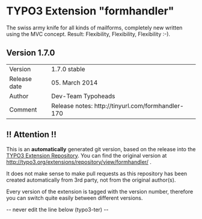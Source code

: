 # TYPO3 Extension "formhandler"
The swiss army knife for all kinds of mailforms, completely new written using the MVC concept. Result: Flexibility, Flexibility, Flexibility  :-).

## Version 1.7.0




<table>
	<tr><td>Version</td><td>1.7.0 stable</td></tr>
	<tr><td>Release date</td><td>05. March 2014</td></tr>
	<tr><td>Author</td><td>Dev-Team Typoheads</td></tr>
	<tr><td>Comment</td><td>Release notes: http://tinyurl.com/formhandler-170</td></tr>
</table>

## !! Attention !!
This is an **automatically** generated git version, based on the release into the [TYPO3 Extension Repository](http://www.typo3.org/extensions/).
You can find the original version at http://typo3.org/extensions/repository/view/formhandler/ .

It does not make sense to make pull requests as this repository has been created automatically from 3rd party, not from the original author(s).

Every version of the extension is tagged with the version number, therefore you can switch quite easily between different versions.


-- never edit the line below (typo3-ter) --